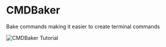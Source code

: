 # CMDBaker
Bake commands making it easier to create terminal commands

![CMDBaker Tutorial](https://imgur.com/KshPO1y)
